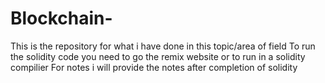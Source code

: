# Blockchain-
This is the repository for what i have done in this topic/area of field 
To run the solidity code you need to go the remix website or to run in a solidity compilier
For notes i will provide the notes after completion of solidity 
